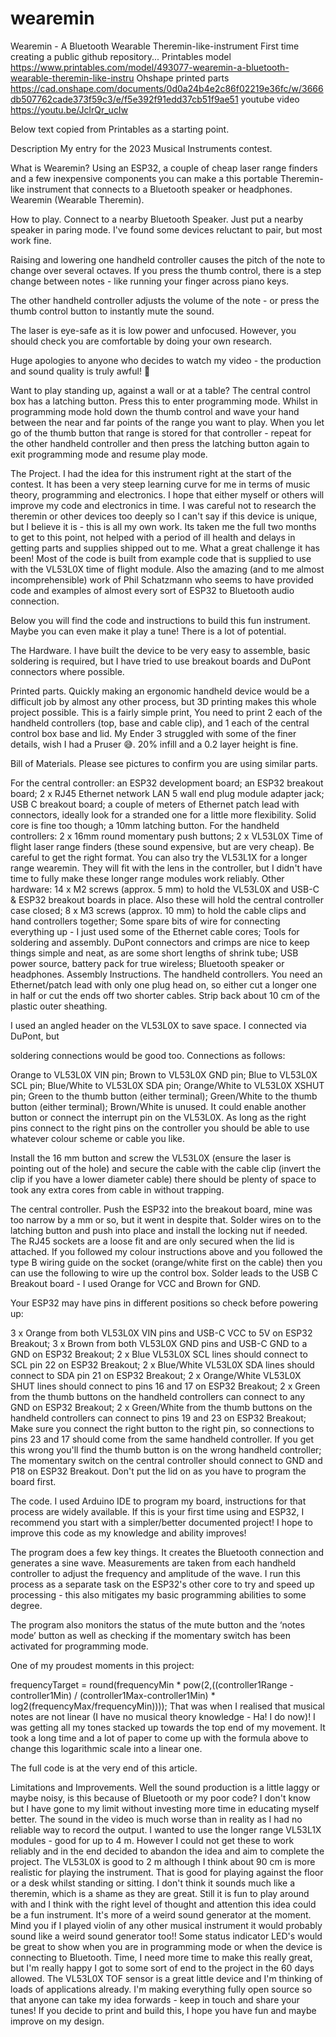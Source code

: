 # wearemin
Wearemin - A Bluetooth Wearable Theremin-like-instrument
First time creating a public github repository...
Printables model https://www.printables.com/model/493077-wearemin-a-bluetooth-wearable-theremin-like-instru
Ohshape printed parts https://cad.onshape.com/documents/0d0a24b4e2c86f02219e36fc/w/3666db507762cade373f59c3/e/f5e392f91edd37cb51f9ae51
youtube video https://youtu.be/JclrQr_ucIw


Below text copied from Printables as a starting point.

Description
My entry for the 2023 Musical Instruments contest.

What is Wearemin?
Using an ESP32, a couple of cheap laser range finders and a few inexpensive components you can make a this portable Theremin-like instrument that connects to a Bluetooth speaker or headphones.  Wearemin (Wearable Theremin). 


How to play.
Connect to a nearby Bluetooth Speaker. Just put a nearby speaker in paring mode. I've found some devices reluctant to pair, but most work fine. 

Raising and lowering one handheld controller causes the pitch of the note to change over several octaves. If you press the thumb control, there is a step change between notes - like running your finger across piano keys. 

The other handheld controller adjusts the volume of the note - or press the thumb control button to instantly mute the sound.

The laser is eye-safe as it is low power and unfocused. However, you should check you are comfortable by doing your own research.

Huge apologies to anyone who decides to watch my video - the production and sound quality is truly awful! 🤣


 

Want to play standing up, against a wall or at a table?
The central control box has a latching button. Press this to enter programming mode. Whilst in programming mode hold down the thumb control and wave your hand between the near and far points of the range you want to play. When you let go of the thumb button that range is stored for that controller - repeat for the other handheld controller and then press the latching button again to exit programming mode and resume play mode.

The Project.
I had the idea for this instrument right at the start of the contest. It has been a very steep learning curve for me in terms of music theory, programming and electronics. I hope that either myself or others will improve my code and electronics in time. I was careful not to research the theremin or other devices too deeply so I can't say if this device is unique, but I believe it is - this is all my own work. Its taken me the full two months to get to this point, not helped with a period of ill health and delays in getting parts and supplies shipped out to me. What a great challenge it has been! Most of the code is built from example code that is supplied to use with the VL53L0X time of flight module. Also the amazing (and to me almost incomprehensible) work of Phil Schatzmann who seems to have provided code and examples of almost every sort of ESP32 to Bluetooth audio connection.

Below you will find the code and instructions to build this fun instrument. Maybe you can even make it play a tune! There is a lot of potential.

The Hardware.
I have built the device to be very easy to assemble, basic soldering is required, but I have tried to use breakout boards and DuPont connectors where possible.

Printed parts.
Quickly making an ergonomic handheld device would be a difficult job by almost any other process, but 3D printing makes this whole project possible. This is a fairly simple print, You need to print 2 each of the handheld controllers (top, base and cable clip), and 1 each of the central control box base and lid. My Ender 3 struggled with some of the finer details, wish I had a Pruser 😅. 20% infill and a 0.2 layer height is fine. 

Bill of Materials.
Please see pictures to confirm you are using similar parts.

For the central controller:
an ESP32 development board;
an ESP32 breakout board;
2 x RJ45 Ethernet network LAN 5 wall end plug module adapter jack;
USB C breakout board;
a couple of meters of Ethernet patch lead with connectors, ideally look for a stranded one for a little more flexibility. Solid core is fine too though;
a 10mm latching button.
For the handheld controllers:
2 x 16mm round momentary push buttons;
2 x VL53L0X Time of flight laser range finders (these sound expensive, but are very cheap). Be careful to get the right format. You can also try the VL53L1X for a longer range wearemin. They will fit with the lens in the controller, but I didn't have time to fully make these longer range modules work reliably.
Other hardware:
14 x M2 screws (approx. 5 mm) to hold the VL53L0X and USB-C & ESP32 breakout boards in place. Also these will hold the central controller case closed;
8 x M3 screws (approx. 10 mm) to hold the cable clips and hand controllers together;
Some spare bits of wire for connecting everything up - I just used some of the Ethernet cable cores;
Tools for soldering and assembly. DuPont connectors and crimps are nice to keep things simple and neat, as are some short lengths of shrink tube;
USB power source, battery pack for true wireless; 
Bluetooth speaker or headphones.
Assembly Instructions.
The handheld controllers.
You need an Ethernet/patch lead with only one plug head on, so either cut a longer one in half or cut the ends off two shorter cables. Strip back about 10 cm of the plastic outer sheathing.


I used an angled header on the VL53L0X to save space. I connected via DuPont, but 

soldering connections would be good too. Connections as follows:

Orange to  VL53L0X VIN pin;
Brown to VL53L0X GND pin;
Blue to VL53L0X SCL pin;
Blue/White to VL53L0X SDA pin;
Orange/White to VL53L0X XSHUT pin;
Green to the thumb button (either terminal);
Green/White to the thumb button (either terminal);
Brown/White is unused. It could enable another button or connect the interrupt pin on the VL53L0X.
As long as the right pins connect to the right pins on the controller you should be able to use whatever colour scheme or cable you like. 

Install the 16 mm button and screw the VL53L0X  (ensure the laser is pointing out of the hole) and secure the cable with the cable clip (invert the clip if you have a lower diameter cable) there should be plenty of space to took any extra cores from cable in without trapping. 


The central controller.
Push the ESP32 into the breakout board, mine was too narrow by a mm or so, but it went in despite that. Solder wires on to the latching button and push into place and install the locking nut if needed. The RJ45 sockets are a loose fit and are only secured when the lid is attached. If you followed my colour instructions above and you followed the type B wiring guide on the socket (orange/white first on the cable) then you can use the following to wire up the control box. Solder leads to the USB C Breakout board - I used Orange for VCC and Brown for GND.

Your ESP32 may have pins in different positions so check before powering up:

3 x Orange from  both VL53L0X VIN pins and USB-C VCC to 5V on ESP32 Breakout;
3 x Brown from  both VL53L0X GND pins and USB-C GND to a GND on ESP32 Breakout;
2 x Blue VL53L0X SCL lines should connect to SCL pin 22 on ESP32 Breakout;
2 x Blue/White VL53L0X SDA lines should connect to SDA pin 21 on ESP32 Breakout;
2 x Orange/White VL53L0X SHUT lines should connect to pins 16 and 17 on ESP32 Breakout;
2 x Green from the thumb buttons on the handheld controllers can connect to any GND on ESP32 Breakout;
2 x Green/White from the thumb buttons on the handheld controllers can connect to pins 19 and 23 on ESP32 Breakout;
Make sure you connect the right button to the right  pin, so connections to pins 23 and 17 should come from the same handheld controller. If you get this wrong you'll find the thumb button is on the wrong handheld controller;
The momentary switch on the central controller should connect to GND and P18 on ESP32 Breakout.
Don't put the lid on as you have to program the board first.


The code.
I used Arduino IDE to program my board, instructions for that process are widely available. If this is your first time using and ESP32, I recommend you start with a simpler/better documented project! I hope to improve this code as my knowledge and ability improves!

The program does a few key things. It creates the Bluetooth connection and generates a sine wave. Measurements are taken from each handheld controller to adjust the frequency and amplitude of the wave. I run this process as a separate task on the ESP32's other core to try and speed up processing - this also mitigates my basic programming abilities to some degree.

The program also monitors the status of the mute button and the ‘notes mode’ button as well as checking if the momentary switch has been activated for programming mode.

One of my proudest moments in this project:

frequencyTarget = round(frequencyMin * pow(2,((controller1Range - controller1Min) / (controller1Max-controller1Min) * log2(frequencyMax/frequencyMin))));
That was when I realised that musical notes are not linear (I have no musical theory knowledge - Ha! I do now)! I was getting all my tones stacked up towards the top end of my movement. It took a long time and a lot of paper to come up with the formula above to change this logarithmic scale into a linear one.

The full code is at the very end of this article.

Limitations and Improvements.
Well the sound production is a little laggy or maybe noisy, is this because of Bluetooth or my poor code? I don't know but I have gone to my limit without investing more time in educating myself better. The sound in the video is much worse than in reality as I had no reliable way to record the output.
I wanted to use the longer range VL53L1X modules - good for up to 4 m. However I could not get these to work reliably and in the end decided to abandon the idea and aim to complete the project. The VL53L0X is good to 2 m although I think about 90 cm is more realistic for playing the instrument. That is good for playing against the floor or a desk whilst standing or sitting.
I don't think it sounds much like a theremin, which is a shame as they are great. Still it is fun to play around with and I think with the right level of thought and attention this idea could be a fun instrument. It's more of a weird sound generator at the moment. Mind you if I played violin of any other musical instrument it would probably sound like a weird sound generator too!!
Some status indicator LED's would be great to show when you are in programming mode or when the device is connecting to Bluetooth.
Time, I need more time to make this really great, but I'm really happy I got to some sort of end to the project in the 60 days allowed.
The VL53L0X TOF sensor is a great little device and I'm thinking of loads of applications already.
I'm making everything fully open source so that anyone can take my idea forwards - keep in touch and share your tunes!
If you decide to print and build this, I hope you have fun and maybe improve on my design. 
